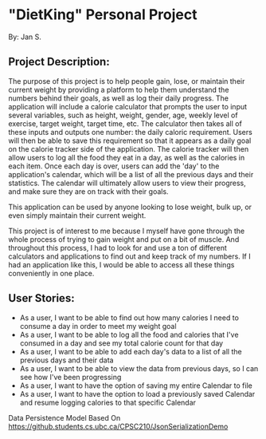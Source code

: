 # "DietKing" Personal Project

By: Jan S.

## Project Description:

The purpose of this project is to help people gain, lose, or
maintain their current weight by providing a platform to help
them understand the numbers behind their goals, as well as log
their daily progress. The application will include a calorie 
calculator that prompts the user to input several variables, 
such as height, weight, gender, age, weekly level of exercise,
target weight, target time, etc. The calculator then takes all
of these inputs and outputs one number: the daily caloric 
requirement. Users will then be able to save this requirement
so that it appears as a daily goal on the calorie tracker side
of the application. The calorie tracker will then allow users 
to log all the food they eat in a day, as well as the calories
in each item. Once each day is over, users can add the 'day' 
to the application's calendar, which will be a list of all 
the previous days and their statistics. The calendar will 
ultimately allow users to view their progress, and make sure 
they are on track with their goals.

This application can be used by anyone looking to lose weight,
bulk up, or even simply maintain their current weight.

This project is of interest to me because I myself have gone
through the whole process of trying to gain weight and put 
on a bit of muscle. And throughout this process, I had to 
look for and use a ton of different calculators and 
applications to find out and keep track of my numbers. 
If I had an application like this, I would be able to 
access all these things conveniently in one place.

## User Stories:
- As a user, I want to be able to find out how many calories I need to consume a day in order to meet my weight goal
- As a user, I want to be able to log all the food and calories that I've consumed in a day and see my total calorie count for that day
- As a user, I want to be able to add each day's data to a list of all the previous days and their data
- As a user, I want to be able to view the data from previous days, so I can see how I've been progressing  
- As a user, I want to have the option of saving my entire Calendar to file
- As a user, I want to have the option to load a previously saved Calendar and resume logging calories to that specific Calendar 


Data Persistence Model Based On
https://github.students.cs.ubc.ca/CPSC210/JsonSerializationDemo
